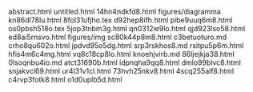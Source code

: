 abstract.html
untitled.html
14hn4ndkfd8.html
figures/diagramma
kn86dl78lu.html
8fol31ufjho.tex
d92hep8ifh.html
pibe9uuq6m8.html
os0pbsh518o.tex
5jop3tnbm3g.html
qn0312ie9lo.html
qjd923lso58.html
ed8ai5rnsvo.html
figures/img
sc80k44p8m8.html
c3betuoturo.md
crho8qu602o.html
jpdvd95o5dg.html
srp3rskhos8.md
rsitpu5p6m.html
hfis4m6c4mg.html
vq8c18cp8lo.html
knoehjvirb.md
86ljejkja38.html
0lsoqnbu4io.md
atct31690b.html
idpnqha9qq8.html
dmlo99blvc8.html
snjakvcl69.html
ur4l31v1cl.html
73hvh25nkv8.html
4scq255alf8.html
c4rvp3fotk8.html
o1d0uplb5d.html